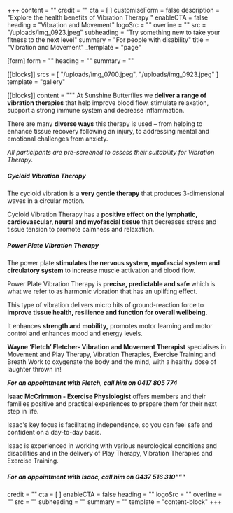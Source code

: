 +++
content = ""
credit = ""
cta = [ ]
customiseForm = false
description = "Explore the health benefits of Vibration Therapy "
enableCTA = false
heading = "Vibration and Movement"
logoSrc = ""
overline = ""
src = "/uploads/img_0923.jpeg"
subheading = "Try something new to take your fitness to the next level"
summary = "For people with disability"
title = "Vibration and Movement"
_template = "page"

[form]
form = ""
heading = ""
summary = ""

[[blocks]]
srcs = [ "/uploads/img_0700.jpeg", "/uploads/img_0923.jpeg" ]
template = "gallery"

[[blocks]]
content = """
At Sunshine Butterflies we **deliver a range of vibration therapies** that help improve blood flow, stimulate relaxation, support a strong immune system and decrease inflammation.

There are many **diverse ways** this therapy is used – from helping to enhance tissue recovery following an injury, to addressing mental and emotional challenges from anxiety. 

_All participants are pre-screened to assess their suitability for Vibration Therapy._

##### Cycloid Vibration Therapy

The cycloid vibration is a **very gentle therapy** that produces 3-dimensional waves in a circular motion.

Cycloid Vibration Therapy has a **positive effect on the lymphatic, cardiovascular, neural and myofascial tissue** that decreases stress and tissue tension to promote calmness and relaxation.

##### Power Plate Vibration Therapy

The power plate **stimulates the nervous system, myofascial system and circulatory system** to increase muscle activation and blood flow.

Power Plate Vibration Therapy is **precise, predictable and safe** which is what we refer to as harmonic vibration that has an uplifting effect.

This type of vibration delivers micro hits of ground-reaction force to **improve tissue health, resilience and function for overall wellbeing.**

It enhances **strength and mobility,** promotes motor learning and motor control and enhances mood and energy levels.

**Wayne ‘Fletch’ Fletcher- Vibration and Movement Therapist** specialises in Movement and Play Therapy, Vibration Therapies, Exercise Training and Breath Work to oxygenate the body and the mind, with a healthy dose of laughter thrown in!

**_For an appointment with Fletch, call him on 0417 805 774_**

**Isaac McCrimmon - Exercise Physiologist** offers members and their families positive and practical experiences to prepare them for their next step in life.

Isaac's key focus is facilitating independence, so you can feel safe and confident on a day-to-day basis.

Isaac is experienced in working with various neurological conditions and disabilities and in the delivery of Play Therapy, Vibration Therapies and Exercise Training.

##### For an appointment with Isaac, call him on 0437 516 310"""
credit = ""
cta = [ ]
enableCTA = false
heading = ""
logoSrc = ""
overline = ""
src = ""
subheading = ""
summary = ""
template = "content-block"
+++

